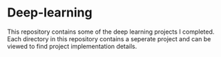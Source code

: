 # Deep-learning

This repository contains some of the deep learning projects I completed. Each directory in this repository contains a seperate project and can be viewed to find project implementation details.
